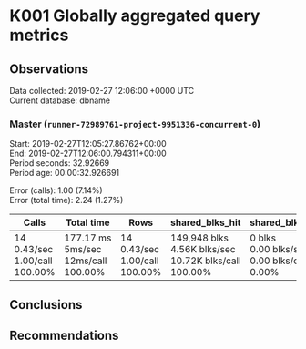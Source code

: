 # K001 Globally aggregated query metrics

## Observations ##
Data collected: 2019-02-27 12:06:00 +0000 UTC  
Current database: dbname  



### Master (`runner-72989761-project-9951336-concurrent-0`) ###
Start: 2019-02-27T12:05:27.86762+00:00  
End: 2019-02-27T12:06:00.794311+00:00  
Period seconds: 32.92669  
Period age: 00:00:32.926691  

Error (calls): 1.00 (7.14%)  
Error (total time): 2.24 (1.27%)

Calls | Total&nbsp;time | Rows | shared_blks_hit | shared_blks_read | shared_blks_dirtied | shared_blks_written | blk_read_time | blk_write_time | kcache_reads | kcache_writes | kcache_user_time_ms | kcache_system_time 
-------|------------|------|-----------------|------------------|---------------------|---------------------|---------------|----------------|--------------|---------------|---------------------|--------------------
14<br/>0.43/sec<br/>1.00/call<br/>100.00% |177.17&nbsp;ms<br/>5ms/sec<br/>12ms/call<br/>100.00% |14<br/>0.43/sec<br/>1.00/call<br/>100.00% |149,948&nbsp;blks<br/>4.56K&nbsp;blks/sec<br/>10.72K&nbsp;blks/call<br/>100.00% |0&nbsp;blks<br/>0.00&nbsp;blks/sec<br/>0.00&nbsp;blks/call<br/>0.00% |0&nbsp;blks<br/>0.00&nbsp;blks/sec<br/>0.00&nbsp;blks/call<br/>0.00% |0&nbsp;blks<br/>0.00&nbsp;blks/sec<br/>0.00&nbsp;blks/call<br/>0.00% |0.00&nbsp;ms<br/>0s/sec<br/>0s/call<br/>0.00% |0.00&nbsp;ms<br/>0s/sec<br/>0s/call<br/>0.00% |0.00&nbsp;bytes<br/>0.00&nbsp;bytes/sec<br/>0.00&nbsp;bytes/call<br/>0.00% |0.00&nbsp;bytes<br/>0.00&nbsp;bytes/sec<br/>0.00&nbsp;bytes/call<br/>0.00% |0.00&nbsp;ms<br/>0s/sec<br/>0s/call<br/>0.00% |0.00&nbsp;ms<br/>0s/sec<br/>0s/call<br/>0.00%





## Conclusions ##


## Recommendations ##

